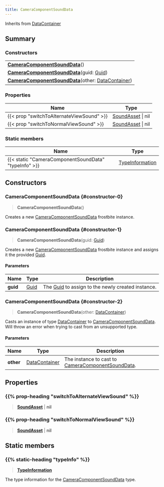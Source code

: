 ```yaml
---
title: CameraComponentSoundData
---
```


Inherits from [DataContainer](/vext/ref/shared/type/datacontainer)

## Summary

### Constructors

|  |
| --- |
| **[CameraComponentSoundData](#constructor-0)**() |
| **[CameraComponentSoundData](#constructor-1)**(guid: [Guid](/vext/ref/shared/type/guid)) |
| **[CameraComponentSoundData](#constructor-2)**(other: [DataContainer](/vext/ref/shared/type/datacontainer)) |

### Properties

| Name | Type |
| ---- | ---- |
| {{< prop "switchToAlternateViewSound" >}} | [SoundAsset](/vext/ref/fb/soundasset) \| nil |
| {{< prop "switchToNormalViewSound" >}} | [SoundAsset](/vext/ref/fb/soundasset) \| nil |

### Static members

| Name | Type |
| ---- | ---- |
| {{< static "CameraComponentSoundData" "typeInfo" >}} | [TypeInformation](/vext/ref/shared/type/typeinformation) |

## Constructors

### CameraComponentSoundData {#constructor-0}

> **CameraComponentSoundData**()

Creates a new [CameraComponentSoundData](/vext/ref/fb/cameracomponentsounddata) frostbite instance.

### CameraComponentSoundData {#constructor-1}

> **CameraComponentSoundData**(guid: [Guid](/vext/ref/shared/type/guid))

Creates a new [CameraComponentSoundData](/vext/ref/fb/cameracomponentsounddata) frostbite instance and assigns it the provided [Guid](/vext/ref/shared/type/guid).

#### Parameters

| Name | Type | Description |
| ---- | ---- | ----------- |
| **guid** | [Guid](/vext/ref/shared/type/guid) | The [Guid](/vext/ref/shared/type/guid) to assign to the newly created instance. |

### CameraComponentSoundData {#constructor-2}

> **CameraComponentSoundData**(other: [DataContainer](/vext/ref/shared/type/datacontainer))

Casts an instance of type [DataContainer](/vext/ref/shared/type/datacontainer) to [CameraComponentSoundData](/vext/ref/fb/cameracomponentsounddata). Will throw an error when trying to cast from an unsupported type.

#### Parameters

| Name | Type | Description |
| ---- | ---- | ----------- |
| **other** | [DataContainer](/vext/ref/shared/type/datacontainer) | The instance to cast to [CameraComponentSoundData](/vext/ref/fb/cameracomponentsounddata). |

## Properties

### {{% prop-heading "switchToAlternateViewSound" %}}

> **[SoundAsset](/vext/ref/fb/soundasset)** \| **nil**

### {{% prop-heading "switchToNormalViewSound" %}}

> **[SoundAsset](/vext/ref/fb/soundasset)** \| **nil**

## Static members

### {{% static-heading "typeInfo" %}}

> **[TypeInformation](/vext/ref/shared/type/typeinformation)**

The type information for the [CameraComponentSoundData](/vext/ref/fb/cameracomponentsounddata) type.

